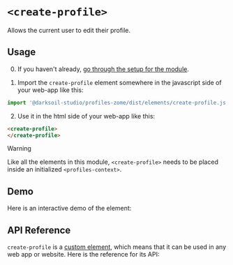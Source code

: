 # `<create-profile>`

Allows the current user to edit their profile.

## Usage

0. If you haven't already, [go through the setup for the module](/setup).

1. Import the `create-profile` element somewhere in the javascript side of your web-app like this:

```js
import '@darksoil-studio/profiles-zome/dist/elements/create-profile.js'
```

2. Use it in the html side of your web-app like this:

```html
<create-profile>
</create-profile>
```

> [!WARNING]
> Like all the elements in this module, `<create-profile>` needs to be placed inside an initialized `<profiles-context>`.

## Demo

Here is an interactive demo of the element:

<element-demo>
</element-demo>

<script setup>
import { onMounted } from 'vue'
import {
  ProfilesZomeMock,
  demoProfiles,
} from "../../ui/src/mocks.ts";
import { ProfilesStore } from "../../ui/src/profiles-store.ts";
import { ProfilesClient } from "../../ui/src/profiles-client.ts";
import { decodeHashFromBase64, encodeHashToBase64 } from '@holochain/client';
import { render } from 'lit';
import { html, unsafeStatic } from "lit/static-html.js";

onMounted(async () => {
  // Elements need to be imported on the client side, not the SSR side
  // Reference: https://vitepress.dev/guide/ssr-compat#importing-in-mounted-hook
  await import('@api-viewer/docs/lib/api-docs.js');
  await import('@api-viewer/demo/lib/api-demo.js');
  await import('../../ui/src/elements/profiles-context.ts');
  await import('../../ui/src/elements/create-profile.ts');

  const profiles = await demoProfiles();
  const myPubKey = Array.from(profiles.keys())[0];
  const mock = new ProfilesZomeMock(profiles, myPubKey);
  const client = new ProfilesClient(mock, "lobby");
  const store = new ProfilesStore(client);
    
  render(html`
    <profiles-context .store=${store}>
      <api-demo src="custom-elements.json" only="create-profile" exclude-knobs="store">
        <template data-element="create-profile" data-target="host">
          <create-profile style="width: 500px">
          </create-profile>
        </template>
      </api-demo>
    </profiles-context>`,
    document.querySelector('element-demo')
  );
});

</script>

## API Reference

`create-profile` is a [custom element](https://web.dev/articles/custom-elements-v1), which means that it can be used in any web app or website. Here is the reference for its API:

<api-docs src="custom-elements.json" only="create-profile">
</api-docs>
